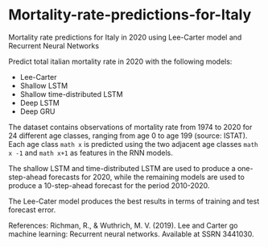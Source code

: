 # Mortality-rate-predictions-for-Italy
Mortality rate predictions for Italy in 2020 using Lee-Carter model and Recurrent Neural Networks

Predict total italian mortality rate in 2020 with the following models: 

* Lee-Carter 
* Shallow LSTM 
* Shallow time-distributed LSTM
* Deep LSTM 
* Deep GRU 

The dataset contains observations of mortality rate from 1974 to 2020 for 24 different age classes, ranging from age 0 to age 199 (source: ISTAT). Each age class ```math x``` is predicted using the two adjacent age classes ```math x -1``` and ```math x+1``` as features in the RNN models. 

The shallow LSTM and time-distributed LSTM are used to produce a one-step-ahead forecasts for 2020, while the remaining models are used to produce a 10-step-ahead forecast for the period 2010-2020.

The Lee-Cater model produces the best results in terms of training and test forecast error.

References: 
Richman, R., & Wuthrich, M. V. (2019). Lee and Carter go machine learning: Recurrent neural networks. Available at SSRN 3441030.
